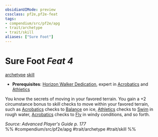 ```yaml
---
obsidianUIMode: preview
cssclass: pf2e,pf2e-feat
tags:
- compendium/src/pf2e/apg
- trait/archetype
- trait/skill
aliases: ["Sure Foot"]
---
```

# Sure Foot  *Feat 4*  
[archetype](../../rules/traits/archetype.md)  [skill](../../rules/traits/skill.md)  

- **Prerequisites**: [Horizon Walker Dedication](horizon-walker-dedication-apg.md), expert in [Acrobatics](../skills.md#Acrobatics) and [Athletics](../skills.md#Athletics)

You know the secrets of moving in your favored terrain. You gain a +2 circumstance bonus to skill checks to move within your favored terrain, such as [Acrobatics](../skills.md#Acrobatics) checks to [Balance](../../rules/actions/balance.md) on ice, [Athletics](../skills.md#Athletics) checks to [Swim](../../rules/actions/swim.md) in rough water, [Acrobatics](../skills.md#Acrobatics) checks to [Fly](../../rules/actions/fly.md) in windy conditions, and so forth.

*Source: Advanced Player's Guide p. 177*  
%% #compendium/src/pf2e/apg #trait/archetype #trait/skill %%